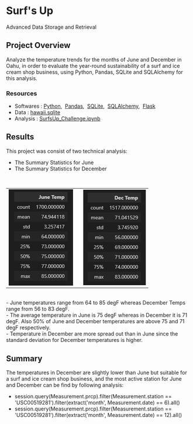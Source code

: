 # Surf's Up
Advanced Data Storage and Retrieval

## Project Overview
Analyze the temperature trends for the months of June and December in Oahu, in order to evaluate the year-round sustainability of a surf and ice cream shop business, using Python, Pandas, SQLite and SQLAlchemy for this analysis.

### Resources
- Softwares : [Python](https://www.python.org/downloads/windows/),&nbsp; [Pandas](https://www.anaconda.com/products/distribution),&nbsp; [SQLite](https://docs.python.org/3/library/sqlite3.html),&nbsp; [SQLAlchemy](https://docs.sqlalchemy.org/en/14/intro.html),&nbsp; [Flask](https://flask.palletsprojects.com/en/2.1.x/tutorial/database/)
- Data : [hawaii.sqlite](hawaii.sqlite)
- Analysis : [SurfsUp_Challenge.ipynb](SurfsUp_Challenge.ipynb)


## Results
This project was consist of two technical analysis:
- The Summary Statistics for June
- The Summary Statistics for December

<br/>

<table align="center" style="border-style: hidden;">
  <tr>
    <td><img src="images/june.png" /></td>
    <td> </td>
    <td><img src="images/december.png" /></td>
  </tr>
 </table>

<br/>
- June temperatures range from 64 to 85 degF whereas December Temps range from 56 to 83 degF. <br/>
- The average temperature in June is 75 degF whereas in December it is 71 degF. Also 50% of June and December temperatures are above 75 and 71 degF respectively. <br/>
- Temperature in December are more spread out than in June since the standard deviation for December temperatures is higher.


## Summary
The temperatures in December are slightly lower than June but suitable for a surf and ice cream shop business, and the most active station for June and December can be find by following analysis: <br/>
- session.query(Measurement.prcp).filter(Measurement.station == 'USC00519281').filter(extract('month', Measurement.date) == 6).all()
- session.query(Measurement.prcp).filter(Measurement.station == 'USC00519281').filter(extract('month', Measurement.date) == 12).all()

<br/>
 

